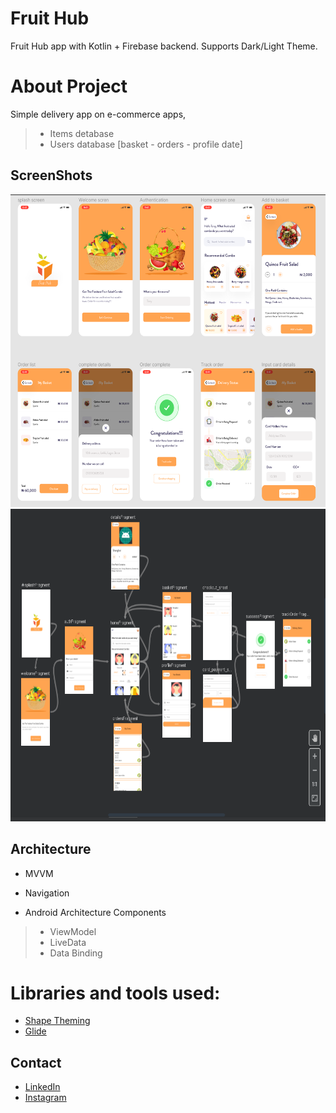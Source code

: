 # Fruit Hub

Fruit Hub app with Kotlin + Firebase backend.
Supports Dark/Light Theme. 

# About Project 
Simple delivery app on e-commerce apps, 
> - Items detabase
> - Users database [basket - orders - profile date]

## ScreenShots

<img src="https://github.com/Mohammed187/FruitHub/blob/Mohammed187-patch-1/Screenshot%202021-05-23%20233641.png" height="500"> <img src="https://github.com/Mohammed187/FruitHub/blob/Mohammed187-patch-1/Screenshot%202021-05-11%20002927.png" height="500">

## Architecture
* MVVM
* Navigation

* Android Architecture Components
> - ViewModel
> - LiveData
> - Data Binding

# Libraries and tools used:
* [Shape Theming](https://material.io/develop/android/theming/shape)
* [Glide](https://github.com/bumptech/glide)

## Contact
* [LinkedIn](https://www.linkedin.com/in/m-abdeldayem/)
* [Instagram](https://www.instagram.com/muhammed_abdeldayem/)
